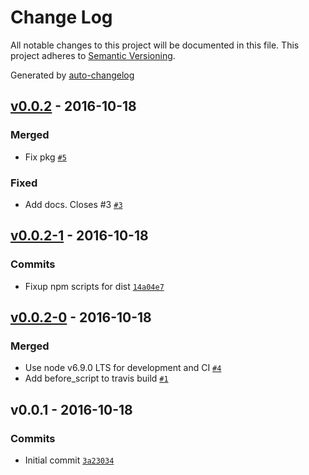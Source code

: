 # Change Log
All notable changes to this project will be documented in this file. This project adheres to [Semantic Versioning](http://semver.org/).

Generated by [auto-changelog](https://github.com/CookPete/auto-changelog)


## [v0.0.2](https://github.com/wework/we-js-logger/compare/v0.0.2-1...v0.0.2) - 2016-10-18

### Merged
* Fix pkg [`#5`](https://github.com/wework/we-js-logger/pull/5)

### Fixed
* Add docs. Closes #3 [`#3`](https://github.com/wework/we-js-logger/issues/3)


## [v0.0.2-1](https://github.com/wework/we-js-logger/compare/v0.0.2-0...v0.0.2-1) - 2016-10-18

### Commits
* Fixup npm scripts for dist [`14a04e7`](https://github.com/wework/we-js-logger/commit/14a04e7da7e060818ffa089cd70d5dc3cd835389)


## [v0.0.2-0](https://github.com/wework/we-js-logger/compare/v0.0.1...v0.0.2-0) - 2016-10-18

### Merged
* Use node v6.9.0 LTS for development and CI [`#4`](https://github.com/wework/we-js-logger/pull/4)
* Add before_script to travis build [`#1`](https://github.com/wework/we-js-logger/pull/1)


## v0.0.1 - 2016-10-18

### Commits
* Initial commit [`3a23034`](https://github.com/wework/we-js-logger/commit/3a23034cfa419603ca14ab2e472d2a348d3bee06)
